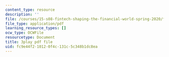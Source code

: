 ```yaml
---
content_type: resource
description: ''
file: /courses/15-s08-fintech-shaping-the-financial-world-spring-2020/fc9e44f210120f4c131c5c348b1dc8ea_59Dd5T6crKw.pdf
file_type: application/pdf
learning_resource_types: []
ocw_type: OCWFile
resourcetype: Document
title: 3play pdf file
uid: fc9e44f2-1012-0f4c-131c-5c348b1dc8ea
---
```

